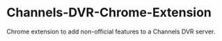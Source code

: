 # Channels-DVR-Chrome-Extension
 Chrome extension to add non-official features to a Channels DVR server.
